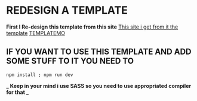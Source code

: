 # REDESIGN A TEMPLATE

**First I Re-design this template from this site**
<ins>This site i get from it the template</ins> [TEMPLATEMO](https://templatemo.com/tm-570-chain-app-dev)

## IF YOU WANT TO USE THIS TEMPLATE AND ADD SOME STUFF TO IT YOU NEED TO

```
npm install ; npm run dev
```

**\_ Keep in your mind i use **SASS** so you need to use appropriated compiler for that \_**
